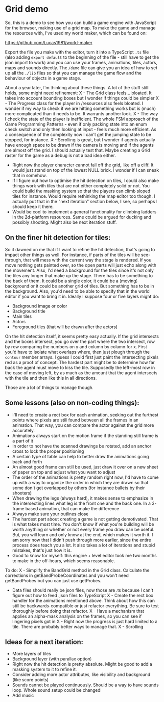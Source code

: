 # Grid demo

So, this is a demo to see how you can build a game engine with JavaScript for the browser, making use of a grid map. To make the game and manage the resources with, I've used my world maker, which can be found on:

https://github.com/Lucas1981/world-maker

Export the file you make with the editor, turn it into a TypeScript `.ts` file (also adding `export default` to the beginning of the file - still have to get the json import to work) and you can use your frames, animations, tiles, actors, maps and sounds directly. The `/demo` file can give you an idea of how to set up all the `./lib` files so that you can manage the game flow and the behaviour of objects in a game stage.

About a year later, I'm thinking about these things. A lot of the stuff still holds, some might need refinement:
X - The Grid class feels... bloated. It takes into account bounding boxes but I wonder if things could be simpler
X - The Progress class for the player in /resources also feels bloated. I wonder if my way to check if we are hitting something works but is (much) more complicated than it needs to be. It warrants another look.
X - The way I check the state of the player is inefficient. The whole FSM approach of the Game Programming Patterns - even if only packing state into an enum check switch and only then looking at input - feels much more efficient. As a consequence of the complexity now I can't get the jumping state to be stopped, for instance.
X - Scrolling is great, but I wonder if agents actually have enough space to be drawn if the camera is moving and if the agents are almost off the grid. I should actually test that. Maybe creating a Grid raster for the game as a debug is not a bad idea either.
- Right now the player character cannot fall off the grid, like off a cliff. It would just stand on top of the lowest NULL brick. I wonder if I can sneak that in somehow.
- If I figure out how to optimise the hit detection on tiles, I could also make things work with tiles that are not either completely solid or not. You could build the masking system so that the players can climb sloped tiles for instance. Would require rethinking the map editor too though. I actually put that in the "next iteration" section below, I see, so perhaps I should keep it there.
- Would be cool to implement a general functionality for climbing ladders in the 2d-platform resources. Same could be argued for ducking and possibly shooting. Might also be next iteration stuff.

## On the finer hit detection for tiles:

So it dawned on me that if I want to refine the hit detection, that's going to impact other things as well. For instance, if parts of the tiles will be see-through, that will mess with the current way the stage is rendered. If you move nothing gets painted over, so the open parts will just echo along with the movement. Also, I'd need a background for the tiles since it's not only the tiles any longer that make up the stage. There has to be something to the back of them. It could be a single color, it could be a (moving) background or it could be another grid of tiles. But something has to be in the background. Also, you'd need to be able to specify that in the world editor if you want to bring it in. Ideally I suppose four or five layers might do:
  - Background image or color
  - Background title
  - Main tiles
  - Actors
  - Foreground tiles (that will be drawn after the actors)

On the hit detection itself, it seems pretty easy actually. If the grid intersects and the boxes intersect, you go over the part where the two intersect, row by row comparing the numbers on y and column by column for x. First you'd have to isolate what overlaps where, then just plough through the `contour` member arrays. I guess I could first just paint the intersecting pixels red as a proof of concept. The hardest part might be to determine how far back the agent must move to kiss the tile. Supposedly the left-most row in the case of moving left, by as much as the amount that the agent intersects with the tile and then like this in all directions.

Those are a lot of things to manage though.

## Some lessons (also on non-coding things):

- I'll need to create a rect box for each animation, seeking out the furthest points where pixels are still found between all the frames in an animation. That way, you can compare the actor against the grid more accurately.
- Animations always start on the motion frame if the standing still frame is a part of it
- In order to not have the scanned drawings be rotated, add an anchor cross to lock the proper positioning
- A certain type of table can help to better draw the animations going back and forth
- An almost good frame can still be used, just draw it over on a new sheet of paper on top and adjust what you want to adjust
- The order of the animations is pretty random right now, I'd have to come up with a way to organize the order in which they are drawn so that some don't get overlapped by others (for instance bullets by their shooters)
- When drawing the legs (always hard), it makes sense to emphasize in the intersecting lines what leg is the front one and the back one. In a 3-frame based animation, that can make the difference
- Always make sure your outlines close
- The hardest part about creating a game is not getting demotivated. That is what takes most time. You don't know if what you're building will be worth anything or whether or not every frame you draw can be useful. But, you will learn and only know at the end, which makes it worth it. I am sorry now that I didn't push through more earlier, since the entire process does teach you a lot. It also takes a lot of iterations and stupid mistakes, that's just how it is.
- Good to know for myself: this engine + level editor took me two months to make in the off-hours, which seems reasonable.

To do:
X - Simplify the BandGrid method in the Grid class. Calculate the corrections in getBandProbeCoordinates and you won't need getBandProbes but you can just use getProbes.
- Data files should really be json files, now those are .ts because I can't figure out how to feed .json files to TypeScript
X - Create the rect box handler for the animations mentioned above. Think about how this can still be backwards-compatible or just refactor everything. Be sure to test thoroughly before doing that refactor.
X - Have a mechanism that applies an alpha-mask analysis on the frames, so you can see if lingering pixels got in
X - Right now the progress is just hard limited to a tile. There are probably better ways to manage that.
X - Scrolling

## Ideas for a next iteration:

- More layers of tiles
- Background layer (with parallax option)
- Right now the hit detection is pretty absolute. Might be good to add a masking system to it to refine it.
- Consider adding more actor attributes, like visibility and background (like score points)
- Sounds cannot be played continuously. Should be a way to have sounds loop. Whole sound setup could be changed
- Add music
